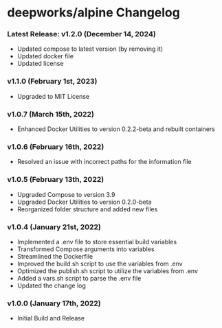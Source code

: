 # deepworks/alpine Changelog
### Latest Release: v1.2.0 (December 14, 2024)
- Updated compose to latest version (by removing it)
- Updated docker file
- Updated license

### v1.1.0 (February 1st, 2023)
- Upgraded to MIT License

### v1.0.7 (March 15th, 2022)
- Enhanced Docker Utilities to version 0.2.2-beta and rebuilt containers

### v1.0.6 (February 16th, 2022)
- Resolved an issue with incorrect paths for the information file

### v1.0.5 (February 13th, 2022)
- Upgraded Compose to version 3.9
- Upgraded Docker Utilities to version 0.2.0-beta
- Reorganized folder structure and added new files

### v1.0.4 (January 21st, 2022)
- Implemented a .env file to store essential build variables
- Transformed Compose arguments into variables
- Streamlined the Dockerfile
- Improved the build.sh script to use the variables from .env
- Optimized the publish.sh script to utilize the variables from .env
- Added a vars.sh script to parse the .env file
- Updated the change log

### v1.0.0 (January 17th, 2022)
- Initial Build and Release
